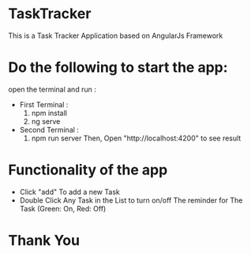 # TaskTracker
This is a Task Tracker Application based on  AngularJs Framework
###
###
# Do the following to start the app:
open the terminal and run :
  - First Terminal :
    1. npm install
    2. ng serve
  - Second Terminal :
    1. npm run server
Then, Open "http://localhost:4200" to see result
###
###
# Functionality of the app
  - Click "add" To add a new Task
  - Double Click Any Task in the List to turn on/off The reminder for The Task (Green: On, Red: Off)
###
###
# Thank You
